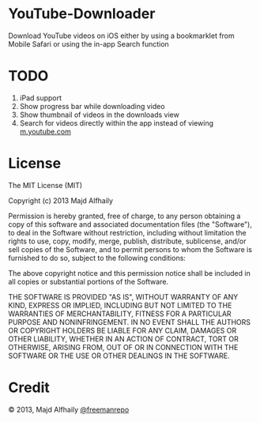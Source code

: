 YouTube-Downloader
==================

Download YouTube videos on iOS either by using a bookmarklet from Mobile Safari or using the in-app Search function

TODO
====

1. iPad support
2. Show progress bar while downloading video
3. Show thumbnail of videos in the downloads view
4. Search for videos directly within the app instead of viewing [m.youtube.com](http://m.youtube.com)


License
=======

The MIT License (MIT)

Copyright (c) 2013 Majd Alfhaily

Permission is hereby granted, free of charge, to any person obtaining a copy of
this software and associated documentation files (the "Software"), to deal in
the Software without restriction, including without limitation the rights to
use, copy, modify, merge, publish, distribute, sublicense, and/or sell copies of
the Software, and to permit persons to whom the Software is furnished to do so,
subject to the following conditions:

The above copyright notice and this permission notice shall be included in all
copies or substantial portions of the Software.

THE SOFTWARE IS PROVIDED "AS IS", WITHOUT WARRANTY OF ANY KIND, EXPRESS OR
IMPLIED, INCLUDING BUT NOT LIMITED TO THE WARRANTIES OF MERCHANTABILITY, FITNESS
FOR A PARTICULAR PURPOSE AND NONINFRINGEMENT. IN NO EVENT SHALL THE AUTHORS OR
COPYRIGHT HOLDERS BE LIABLE FOR ANY CLAIM, DAMAGES OR OTHER LIABILITY, WHETHER
IN AN ACTION OF CONTRACT, TORT OR OTHERWISE, ARISING FROM, OUT OF OR IN
CONNECTION WITH THE SOFTWARE OR THE USE OR OTHER DEALINGS IN THE SOFTWARE.

Credit
======
© 2013, Majd Alfhaily [@freemanrepo](http://twitter.com/freemanrepo)